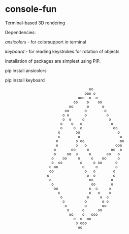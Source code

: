 # console-fun
Terminal-based 3D rendering

Dependencies:

  *ansicolors* - for colorsupport in terminal
  
  *keyboard* - for reading keystrokes for rotation of objects
  
Installation of packages are simplest using PIP.

  pip install ansicolors
  
  pip install keyboard


                                          oo
                                        ooo o
                                     ooo  o  o
                                   oo    o    oo
                                 oo      o      o
                               oo       o        o
                              o o       o         o
                              o  o     o           o
                             o    o   o             o
                             o     o  o              oo
                            o       oo                 o
                            o        o                  o
                           o        o oo                oo
                           o        o   o             ooo
                          o       oo     o          oo  o
                          o     oo  o     o       oo   o
                         o    oo     o     o    oo     o
                         o  oo        o     o oo      o
                        o oo           o     o        o
                        oo              o   o        o
                       o                 o  o        o
                        o                 oo        o
                         o                 oo       o
                          oo              o  o     o
                            o             o   o    o
                             o           o     o  o
                              o         o       o o
                               o        o       oo
                                o      o      oo
                                 oo    o   ooo
                                   o  o  oo
                                    o ooo
                                     oo

<meta name="google-site-verification" content="qJ13UG-cHnP-ycMTrFjDeeFd9WgWWY-BcfBfIvGLUTA" />
